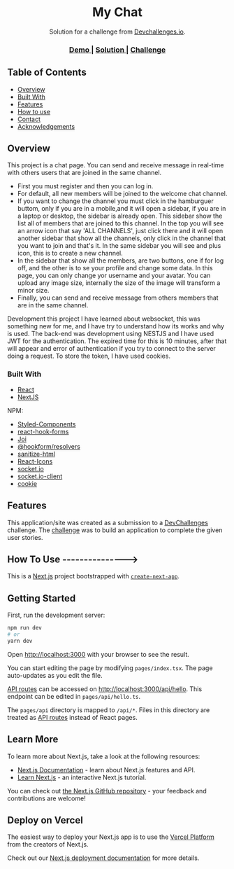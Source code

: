 <!-- Please update value in the {}  -->

<h1 align="center">My Chat</h1>

<div align="center">
   Solution for a challenge from  <a href="http://devchallenges.io" target="_blank">Devchallenges.io</a>.
</div>

<div align="center">
  <h3>
    <a href="https://dev-challenges-chat.vercel.app">
      Demo
    </a>
    <span> | </span>
    <a href="https://github.com/ProjectXfire/devChallenges_Chat">
      Solution
    </a>
    <span> | </span>
    <a href="https://devchallenges.io/challenges/UgCqszKR7Q7oqb4kRfI0">
      Challenge
    </a>
  </h3>
</div>

<!-- TABLE OF CONTENTS -->

## Table of Contents

- [Overview](#overview)
- [Built With](#built-with)
- [Features](#features)
- [How to use](#how-to-use)
- [Contact](#contact)
- [Acknowledgements](#acknowledgements)

<!-- OVERVIEW -->

## Overview

This project is a chat page. You can send and receive message in real-time with others users that are joined in the same channel.

- First you must register and then you can log in.
- For default, all new members will be joined to the welcome chat channel.
- If you want to change the channel you must click in the hamburguer buttom, only if you are in a mobile,and it will open a sidebar, if you are in a laptop or desktop, the sidebar is already open. This sidebar show the list all of members that are joined to this channel. In the top you will see an arrow icon that say 'ALL CHANNELS', just click there and it will open another sidebar that show all the channels, only click in the channel that you want to join and that's it. In the same sidebar you will see and plus icon, this is to create a new channel.
- In the sidebar that show all the members, are two buttons, one if for log off, and the other is to se your profile and change some data. In this page, you can only change yor username and your avatar. You can upload any image size, internally the size of the image will transform a minor size.
- Finally, you can send and receive message from others members that are in the same channel.

Development this project I have learned about websocket, this was something new for me, and I have try to understand how its works and why is used.
The back-end was development using NESTJS and I have used JWT for the authentication. The expired time for this is 10 minutes, after that will appear and error of authentication if you try to connect to the server doing a request.
To store the token, I have used cookies.

### Built With

<!-- This section should list any major frameworks that you built your project using. Here are a few examples.-->

- [React](https://reactjs.org/)
- [NextJS](https://nextjs.org/)

NPM:

- [Styled-Components](https://styled-components.com/)
- [react-hook-forms](https://react-hook-form.com/)
- [Joi](https://www.npmjs.com/package/joi)
- [@hookform/resolvers](https://www.npmjs.com/package/@hookform/resolvers)
- [sanitize-html](https://www.npmjs.com/package/sanitize-html)
- [React-Icons](https://react-icons.github.io/react-icons/)
- [socket.io](https://www.npmjs.com/package/socket.io)
- [socket.io-client](https://www.npmjs.com/package/socket.io-client)
- [cookie](https://www.npmjs.com/package/cookie)

## Features

<!-- List the features of your application or follow the template. Don't share the figma file here :) -->

This application/site was created as a submission to a [DevChallenges](https://devchallenges.io/challenges) challenge. The [challenge](https://devchallenges.io/challenges/UgCqszKR7Q7oqb4kRfI0) was to build an application to complete the given user stories.

## How To Use --------------->

This is a [Next.js](https://nextjs.org/) project bootstrapped with [`create-next-app`](https://github.com/vercel/next.js/tree/canary/packages/create-next-app).

## Getting Started

First, run the development server:

```bash
npm run dev
# or
yarn dev
```

Open [http://localhost:3000](http://localhost:3000) with your browser to see the result.

You can start editing the page by modifying `pages/index.tsx`. The page auto-updates as you edit the file.

[API routes](https://nextjs.org/docs/api-routes/introduction) can be accessed on [http://localhost:3000/api/hello](http://localhost:3000/api/hello). This endpoint can be edited in `pages/api/hello.ts`.

The `pages/api` directory is mapped to `/api/*`. Files in this directory are treated as [API routes](https://nextjs.org/docs/api-routes/introduction) instead of React pages.

## Learn More

To learn more about Next.js, take a look at the following resources:

- [Next.js Documentation](https://nextjs.org/docs) - learn about Next.js features and API.
- [Learn Next.js](https://nextjs.org/learn) - an interactive Next.js tutorial.

You can check out [the Next.js GitHub repository](https://github.com/vercel/next.js/) - your feedback and contributions are welcome!

## Deploy on Vercel

The easiest way to deploy your Next.js app is to use the [Vercel Platform](https://vercel.com/new?utm_medium=default-template&filter=next.js&utm_source=create-next-app&utm_campaign=create-next-app-readme) from the creators of Next.js.

Check out our [Next.js deployment documentation](https://nextjs.org/docs/deployment) for more details.
